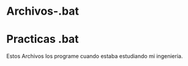 # Archivos-.bat
<h1>  
  Practicas .bat
</h1>
<p>
  Estos Archivos los programe cuando estaba estudiando mi ingenieria.
</p>
